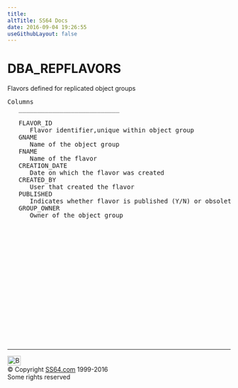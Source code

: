 ```yaml
---
title:
altTitle: SS64 Docs
date: 2016-09-04 19:26:55
useGithubLayout: false
---
```

<!-- #BeginLibraryItem "/Library/head_orad.lbi" --><!-- #EndLibraryItem --><h1>DBA_REPFLAVORS </h1><p> Flavors defined for replicated object groups </p> 
 
<pre>Columns
   ___________________________
 
   FLAVOR_ID
      Flavor identifier,unique within object group
   GNAME
      Name of the object group
   FNAME
      Name of the flavor
   CREATION_DATE
      Date on which the flavor was created
   CREATED_BY
      User that created the flavor
   PUBLISHED
      Indicates whether flavor is published (Y/N) or obsolete (O)
   GROUP_OWNER
      Owner of the object group

</pre><!-- #BeginLibraryItem "/Library/foot_orad.lbi" --><p>
<!-- oracle-footer -->
<ins class="adsbygoogle" style="display:inline-block;width:300px;height:250px" data-ad-client="ca-pub-6140977852749469" data-ad-slot="4275490898"></ins>
<script>
(adsbygoogle = window.adsbygoogle || []).push({});
</script></p>
<hr>
<div id="bl" class="footer"><a href="DBA_REPFLAVORS.html#"><img src="../images/top.png" width="30" height="22" alt="Back to the Top"></a></div>
<div id="br" class="footer, tagline">© Copyright <a href="../index.html">SS64.com</a> 1999-2016<br>
Some rights reserved</div>
<!-- #EndLibraryItem -->

